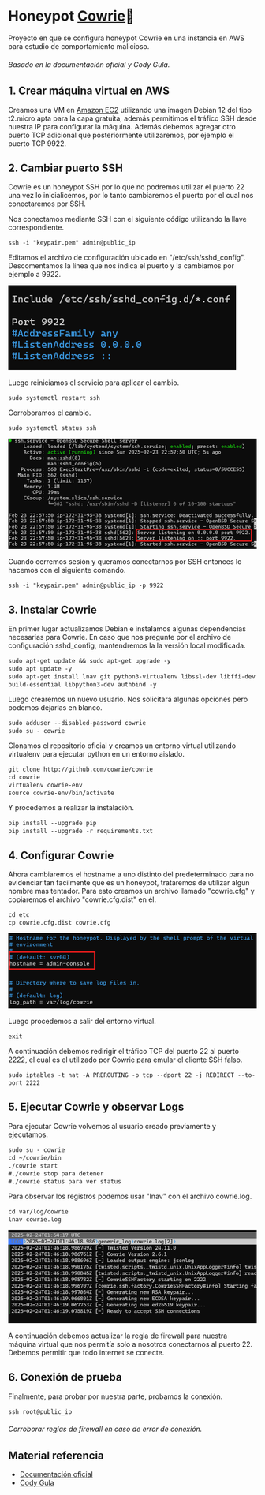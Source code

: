 # Honeypot [Cowrie](http://github.com/cowrie/cowrie)🍯

Proyecto en que se configura honeypot Cowrie en una instancia en AWS para estudio de comportamiento malicioso.

###### Basado en la documentación oficial y Cody Gula.

## 1. Crear máquina virtual en AWS

Creamos una VM en [Amazon EC2](https://aws.amazon.com/es/ec2/) utilizando una imagen Debian 12 del tipo t2.micro apta para la capa gratuita, además permitimos el tráfico SSH desde nuestra IP para configurar la máquina. Además debemos agregar otro puerto TCP adicional que posteriormente utilizaremos, por ejemplo el puerto TCP 9922.

## 2. Cambiar puerto SSH

Cowrie es un honeypot SSH por lo que no podremos utilizar el puerto 22 una vez lo inicialicemos, por lo tanto cambiaremos el puerto por el cual nos conectaremos por SSH.

Nos conectamos mediante SSH con el siguiente código utilizando la llave correspondiente.

```
ssh -i "keypair.pem" admin@public_ip
```

Editamos el archivo de configuración ubicado en "/etc/ssh/sshd_config". Descomentamos la línea que nos indica el puerto y la cambiamos por ejemplo a 9922.

![Cambio_puerto](/Honeypot_Cowrie/images/1.png)

Luego reiniciamos el servicio para aplicar el cambio.

```
sudo systemctl restart ssh
```

Corroboramos el cambio.

```
sudo systemctl status ssh
```

![Comprobar_puerto](/Honeypot_Cowrie/images/2.png)

Cuando cerremos sesión y queramos conectarnos por SSH entonces lo hacemos con el siguiente comando.

```
ssh -i "keypair.pem" admin@public_ip -p 9922
```

## 3. Instalar Cowrie

En primer lugar actualizamos Debian e instalamos algunas dependencias necesarias para Cowrie. En caso que nos pregunte por el archivo de configuración sshd_config, mantendremos la la versión local modificada.

```
sudo apt-get update && sudo apt-get upgrade -y
sudo apt update -y
sudo apt-get install lnav git python3-virtualenv libssl-dev libffi-dev build-essential libpython3-dev authbind -y
```

Luego crearemos un nuevo usuario. Nos solicitará algunas opciones pero podemos dejarlas en blanco.

```
sudo adduser --disabled-password cowrie
sudo su - cowrie
```

Clonamos el repositorio oficial y creamos un entorno virtual utilizando virtualenv para ejecutar python en un entorno aislado.

```
git clone http://github.com/cowrie/cowrie
cd cowrie
virtualenv cowrie-env
source cowrie-env/bin/activate
```

Y procedemos a realizar la instalación.

```
pip install --upgrade pip
pip install --upgrade -r requirements.txt
```

## 4. Configurar Cowrie

Ahora cambiaremos el hostname a uno distinto del predeterminado para no evidenciar tan facilmente que es un honeypot, trataremos de utilizar algun nombre mas tentador. Para esto creamos un archivo llamado "cowrie.cfg" y copiaremos el archivo "cowrie.cfg.dist" en él.

```
cd etc
cp cowrie.cfg.dist cowrie.cfg
```

![Cambiar_hostname](/Honeypot_Cowrie/images/3.png)

Luego procedemos a salir del entorno virtual.

```
exit
```

A continuación debemos redirigir el tráfico TCP del puerto 22 al puerto 2222, el cual es el utilizado por Cowrie para emular el cliente SSH falso.

```
sudo iptables -t nat -A PREROUTING -p tcp --dport 22 -j REDIRECT --to-port 2222
```

## 5. Ejecutar Cowrie y observar Logs

Para ejecutar Cowrie volvemos al usuario creado previamente y ejecutamos.

```
sudo su - cowrie
cd ~/cowrie/bin
./cowrie start
#./cowrie stop para detener
#./cowrie status para ver status
```

Para observar los registros podemos usar "lnav" con el archivo cowrie.log.

```
cd var/log/cowrie
lnav cowrie.log
```

![Logs](/Honeypot_Cowrie/images/4.png)

A continuación debemos actualizar la regla de firewall para nuestra máquina virtual que nos permitía solo a nosotros conectarnos al puerto 22. Debemos permitir que todo internet se conecte.

## 6. Conexión de prueba

Finalmente, para probar por nuestra parte, probamos la conexión.

```
ssh root@public_ip
```

###### Corroborar reglas de firewall en caso de error de conexión.

## Material referencia

- [Documentación oficial](https://docs.cowrie.org/en/latest/INSTALL.html)
- [Cody Gula](https://www.codygula.com/posts/setting-up-a-cowrie-ssh-honeypot-on-aws/)
